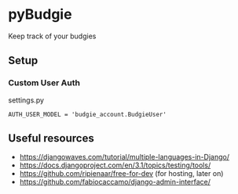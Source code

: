 # pyBudgie
Keep track of your budgies

## Setup 
### Custom User Auth
settings.py
```
AUTH_USER_MODEL = 'budgie_account.BudgieUser'
```

## Useful resources
 * https://djangowaves.com/tutorial/multiple-languages-in-Django/
 * https://docs.djangoproject.com/en/3.1/topics/testing/tools/
 * https://github.com/ripienaar/free-for-dev (for hosting, later on)
 * https://github.com/fabiocaccamo/django-admin-interface/